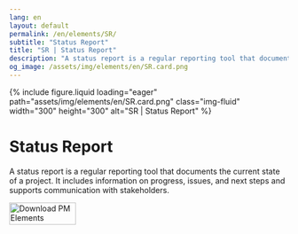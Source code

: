 ```yaml
---
lang: en
layout: default
permalink: /en/elements/SR/
subtitle: "Status Report"
title: "SR | Status Report"
description: "A status report is a regular reporting tool that documents the current state of a project. It includes information on progress, issues, and next steps and supports communication with stakeholders."
og_image: /assets/img/elements/en/SR.card.png
---
```


{% include figure.liquid loading="eager" path="assets/img/elements/en/SR.card.png" class="img-fluid" width="300" height="300" alt="SR | Status Report" %}

# Status Report

A status report is a regular reporting tool that documents the current state of a project. It includes information on progress, issues, and next steps and supports communication with stakeholders.

<a href="https://apps.apple.com/app/apple-store/id6738084498?pt=127441684&ct=website&mt=8">
  <img src="{{ "assets/img/en/appstore.png" | relative_url }}" width="120" height="40" alt="Download PM Elements">
</a>
